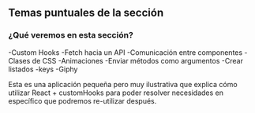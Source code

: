 ## Temas puntuales de la sección

### ¿Qué veremos en esta sección?

-Custom Hooks
-Fetch hacia un API
-Comunicación entre componentes
-Clases de CSS
-Animaciones
-Enviar métodos como argumentos
-Crear listados
-keys
-Giphy

Esta es una aplicación pequeña pero muy ilustrativa que explica cómo utilizar React + customHooks para poder resolver necesidades en específico que podremos re-utilizar después.
